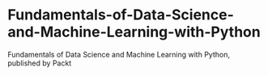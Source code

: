 # Fundamentals-of-Data-Science-and-Machine-Learning-with-Python
Fundamentals of Data Science and Machine Learning with Python, published by Packt
